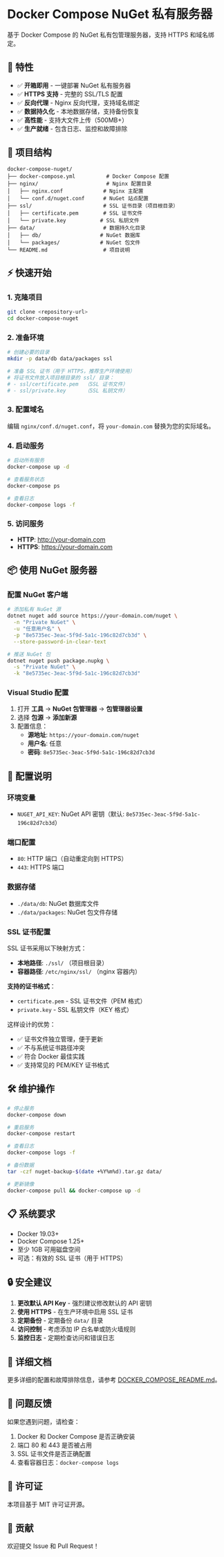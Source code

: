 # Docker Compose NuGet 私有服务器

基于 Docker Compose 的 NuGet 私有包管理服务器，支持 HTTPS 和域名绑定。

## 🚀 特性

- ✅ **开箱即用** - 一键部署 NuGet 私有服务器
- ✅ **HTTPS 支持** - 完整的 SSL/TLS 配置
- ✅ **反向代理** - Nginx 反向代理，支持域名绑定
- ✅ **数据持久化** - 本地数据存储，支持备份恢复
- ✅ **高性能** - 支持大文件上传（500MB+）
- ✅ **生产就绪** - 包含日志、监控和故障排除

## 📁 项目结构

```
docker-compose-nuget/
├── docker-compose.yml          # Docker Compose 配置
├── nginx/                      # Nginx 配置目录
│   ├── nginx.conf             # Nginx 主配置
│   └── conf.d/nuget.conf      # NuGet 站点配置
├── ssl/                       # SSL 证书目录（项目根目录）
│   ├── certificate.pem        # SSL 证书文件
│   └── private.key           # SSL 私钥文件
├── data/                      # 数据持久化目录
│   ├── db/                   # NuGet 数据库
│   └── packages/             # NuGet 包文件
└── README.md                  # 项目说明
```

## ⚡ 快速开始

### 1. 克隆项目

```bash
git clone <repository-url>
cd docker-compose-nuget
```

### 2. 准备环境

```bash
# 创建必要的目录
mkdir -p data/db data/packages ssl

# 准备 SSL 证书（用于 HTTPS，推荐生产环境使用）
# 将证书文件放入项目根目录的 ssl/ 目录：
# - ssl/certificate.pem  （SSL 证书文件）
# - ssl/private.key      （SSL 私钥文件）
```

### 3. 配置域名

编辑 `nginx/conf.d/nuget.conf`，将 `your-domain.com` 替换为您的实际域名。

### 4. 启动服务

```bash
# 启动所有服务
docker-compose up -d

# 查看服务状态
docker-compose ps

# 查看日志
docker-compose logs -f
```

### 5. 访问服务

- **HTTP**: http://your-domain.com
- **HTTPS**: https://your-domain.com

## 📦 使用 NuGet 服务器

### 配置 NuGet 客户端

```bash
# 添加私有 NuGet 源
dotnet nuget add source https://your-domain.com/nuget \
  -n "Private NuGet" \
  -u "任意用户名" \
  -p "8e5735ec-3eac-5f9d-5a1c-196c82d7cb3d" \
  --store-password-in-clear-text

# 推送 NuGet 包
dotnet nuget push package.nupkg \
  -s "Private NuGet" \
  -k "8e5735ec-3eac-5f9d-5a1c-196c82d7cb3d"
```

### Visual Studio 配置

1. 打开 **工具** → **NuGet 包管理器** → **包管理器设置**
2. 选择 **包源** → **添加新源**
3. 配置信息：
   - **源地址**: `https://your-domain.com/nuget`
   - **用户名**: 任意
   - **密码**: `8e5735ec-3eac-5f9d-5a1c-196c82d7cb3d`

## 🔧 配置说明

### 环境变量

- `NUGET_API_KEY`: NuGet API 密钥（默认: `8e5735ec-3eac-5f9d-5a1c-196c82d7cb3d`）

### 端口配置

- `80`: HTTP 端口（自动重定向到 HTTPS）
- `443`: HTTPS 端口

### 数据存储

- `./data/db`: NuGet 数据库文件
- `./data/packages`: NuGet 包文件存储

### SSL 证书配置

SSL 证书采用以下映射方式：
- **本地路径**: `./ssl/` （项目根目录）
- **容器路径**: `/etc/nginx/ssl/` （nginx 容器内）

**支持的证书格式**：
- `certificate.pem` - SSL 证书文件（PEM 格式）
- `private.key` - SSL 私钥文件（KEY 格式）

这样设计的优势：
- ✅ 证书文件独立管理，便于更新
- ✅ 不与系统证书路径冲突
- ✅ 符合 Docker 最佳实践
- ✅ 支持常见的 PEM/KEY 证书格式

## 🛠️ 维护操作

```bash
# 停止服务
docker-compose down

# 重启服务
docker-compose restart

# 查看日志
docker-compose logs -f

# 备份数据
tar -czf nuget-backup-$(date +%Y%m%d).tar.gz data/

# 更新镜像
docker-compose pull && docker-compose up -d
```

## 📋 系统要求

- Docker 19.03+
- Docker Compose 1.25+
- 至少 1GB 可用磁盘空间
- 可选：有效的 SSL 证书（用于 HTTPS）

## 🔒 安全建议

1. **更改默认 API Key** - 强烈建议修改默认的 API 密钥
2. **使用 HTTPS** - 在生产环境中启用 SSL 证书
3. **定期备份** - 定期备份 `data/` 目录
4. **访问控制** - 考虑添加 IP 白名单或防火墙规则
5. **监控日志** - 定期检查访问和错误日志

## 📖 详细文档

更多详细的配置和故障排除信息，请参考 [DOCKER_COMPOSE_README.md](./DOCKER_COMPOSE_README.md)。

## 🐛 问题反馈

如果您遇到问题，请检查：

1. Docker 和 Docker Compose 是否正确安装
2. 端口 80 和 443 是否被占用
3. SSL 证书文件是否正确配置
4. 查看容器日志：`docker-compose logs`

## 📄 许可证

本项目基于 MIT 许可证开源。

## 🤝 贡献

欢迎提交 Issue 和 Pull Request！
